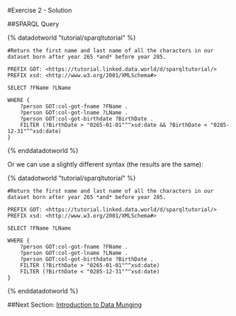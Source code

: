 #Exercise 2 - Solution

##SPARQL Query

{% datadotworld "tutorial/sparqltutorial" %}
~~~~
#Return the first name and last name of all the characters in our dataset born after year 265 *and* before year 285.

PREFIX GOT: <https://tutorial.linked.data.world/d/sparqltutorial/>
PREFIX xsd: <http://www.w3.org/2001/XMLSchema#>

SELECT ?FName ?LName

WHERE {
    ?person GOT:col-got-fname ?FName .
    ?person GOT:col-got-lname ?LName .
    ?person GOT:col-got-birthdate ?BirthDate .
    FILTER (?BirthDate > "0265-01-01"^^xsd:date && ?BirthDate < "0285-12-31"^^xsd:date)
}
~~~~
{% enddatadotworld %}

Or we can use a slightly different syntax (the results are the same):

{% datadotworld "tutorial/sparqltutorial" %}
~~~~
#Return the first name and last name of all the characters in our dataset born after year 265 *and* before year 285.

PREFIX GOT: <https://tutorial.linked.data.world/d/sparqltutorial/>
PREFIX xsd: <http://www.w3.org/2001/XMLSchema#>

SELECT ?FName ?LName

WHERE {
    ?person GOT:col-got-fname ?FName .
    ?person GOT:col-got-lname ?LName .
    ?person GOT:col-got-birthdate ?BirthDate .
    FILTER (?BirthDate > "0265-01-01"^^xsd:date)
    FILTER (?BirthDate < "0285-12-31"^^xsd:date)
}
~~~~
{% enddatadotworld %}

##Next Section: [Introduction to Data Munging](./Introduction_to_Data_Munging.md)

